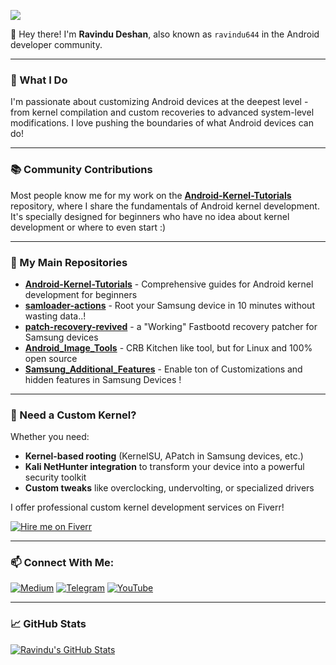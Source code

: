 ![](https://komarev.com/ghpvc/?username=ravindu644&style=for-the-badge)


👋 Hey there! I'm **Ravindu Deshan**, also known as `ravindu644` in the Android developer community.

---

### 🚀 What I Do

I'm passionate about customizing Android devices at the deepest level - from kernel compilation and custom recoveries to advanced system-level modifications. I love pushing the boundaries of what Android devices can do!

---

### 📚 Community Contributions

Most people know me for my work on the [**Android-Kernel-Tutorials**](https://github.com/ravindu644/Android-Kernel-Tutorials) repository, where I share the fundamentals of Android kernel development. It's specially designed for beginners who have no idea about kernel development or where to even start :)

---

### 🔧 My Main Repositories

- [**Android-Kernel-Tutorials**](https://github.com/ravindu644/Android-Kernel-Tutorials) - Comprehensive guides for Android kernel development for beginners
- [**samloader-actions**](https://github.com/ravindu644/samloader-actions) - Root your Samsung device in 10 minutes without wasting data..!
- [**patch-recovery-revived**](https://github.com/ravindu644/patch-recovery-revived) - a "Working" Fastbootd recovery patcher for Samsung devices
- [**Android_Image_Tools**](https://github.com/ravindu644/Android_Image_Tools) - CRB Kitchen like tool, but for Linux and 100% open source
- [**Samsung_Additional_Features**](https://github.com/ravindu644/Samsung_Additional_Features) - Enable ton of Customizations and hidden features in Samsung Devices !

---

### 💼 Need a Custom Kernel?

Whether you need:
- **Kernel-based rooting** (KernelSU, APatch in Samsung devices, etc.)
- **Kali NetHunter integration** to transform your device into a powerful security toolkit
- **Custom tweaks** like overclocking, undervolting, or specialized drivers

I offer professional custom kernel development services on Fiverr!

[![Hire me on Fiverr](https://img.shields.io/badge/Hire_Me_on-Fiverr-1DBF73?style=for-the-badge&logo=fiverr&logoColor=white)](https://www.fiverr.com/s/BRLBgyl)

---

### 📫 Connect With Me:

[![Medium](https://img.shields.io/badge/Medium-12100E?style=for-the-badge&logo=medium&logoColor=white)](https://medium.com/@ravindu644)
[![Telegram](https://img.shields.io/badge/Telegram-2CA5E0?style=for-the-badge&logo=telegram&logoColor=white)](https://t.me/SamsungTweaks)
[![YouTube](https://img.shields.io/badge/YouTube-FF0000?style=for-the-badge&logo=youtube&logoColor=white)](https://www.youtube.com/@Droidcasts)

---


### 📈 GitHub Stats  

<!-- GitHub Stats Cards -->  
<a href="https://github.com/ravindu644">  
  <img align="center" src="https://github-readme-stats.vercel.app/api?username=ravindu644&show_icons=true&line_height=27&count_private=true&title_color=ffffff&text_color=c9cacc&icon_color=2bbc8a&bg_color=1d1f21" alt="Ravindu's GitHub Stats" />  
</a><br><br>